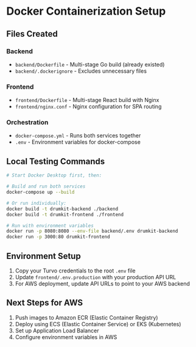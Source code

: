 # Docker Containerization Setup

## Files Created

### Backend
- `backend/Dockerfile` - Multi-stage Go build (already existed)
- `backend/.dockerignore` - Excludes unnecessary files

### Frontend  
- `frontend/Dockerfile` - Multi-stage React build with Nginx
- `frontend/nginx.conf` - Nginx configuration for SPA routing

### Orchestration
- `docker-compose.yml` - Runs both services together
- `.env` - Environment variables for docker-compose

## Local Testing Commands

```bash
# Start Docker Desktop first, then:

# Build and run both services
docker-compose up --build

# Or run individually:
docker build -t drumkit-backend ./backend
docker build -t drumkit-frontend ./frontend

# Run with environment variables
docker run -p 8080:8080 --env-file backend/.env drumkit-backend
docker run -p 3000:80 drumkit-frontend
```

## Environment Setup

1. Copy your Turvo credentials to the root `.env` file
2. Update `frontend/.env.production` with your production API URL
3. For AWS deployment, update API URLs to point to your AWS backend

## Next Steps for AWS

1. Push images to Amazon ECR (Elastic Container Registry)
2. Deploy using ECS (Elastic Container Service) or EKS (Kubernetes)
3. Set up Application Load Balancer
4. Configure environment variables in AWS
